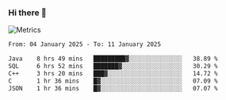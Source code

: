 ### Hi there 👋

![Metrics](https://github.com/radoapx/radoapx/blob/main/github-metrics.svg)

<!--START_SECTION:waka-->

```txt
From: 04 January 2025 - To: 11 January 2025

Java    8 hrs 49 mins   █████████▓░░░░░░░░░░░░░░░   38.89 %
SQL     6 hrs 52 mins   ███████▓░░░░░░░░░░░░░░░░░   30.29 %
C++     3 hrs 20 mins   ███▓░░░░░░░░░░░░░░░░░░░░░   14.72 %
C       1 hr 36 mins    █▓░░░░░░░░░░░░░░░░░░░░░░░   07.09 %
JSON    1 hr 36 mins    █▓░░░░░░░░░░░░░░░░░░░░░░░   07.07 %
```

<!--END_SECTION:waka-->

<!--
**radoapx/radoapx** is a ✨ _special_ ✨ repository because its `README.md` (this file) appears on your GitHub profile.

Here are some ideas to get you started:

- 🔭 I’m currently working on ...
- 🌱 I’m currently learning ...
- 👯 I’m looking to collaborate on ...
- 🤔 I’m looking for help with ...
- 💬 Ask me about ...
- 📫 How to reach me: ...
- 😄 Pronouns: ...
- ⚡ Fun fact: ...
-->
